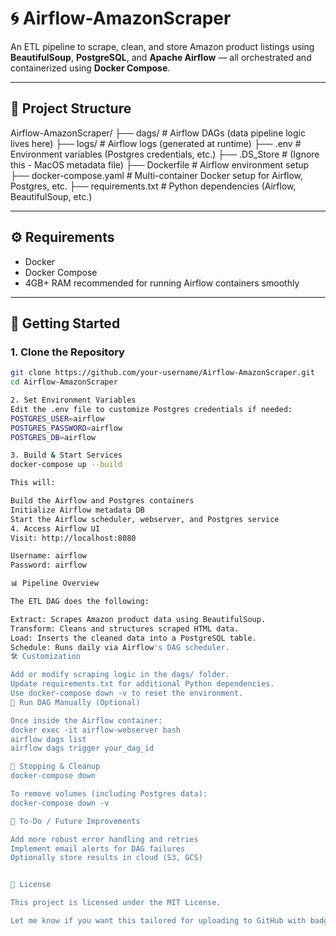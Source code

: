 # 🌀 Airflow-AmazonScraper

An ETL pipeline to scrape, clean, and store Amazon product listings using **BeautifulSoup**, **PostgreSQL**, and **Apache Airflow** — all orchestrated and containerized using **Docker Compose**.

---

## 📁 Project Structure

Airflow-AmazonScraper/
├── dags/ # Airflow DAGs (data pipeline logic lives here)
├── logs/ # Airflow logs (generated at runtime)
├── .env # Environment variables (Postgres credentials, etc.)
├── .DS_Store # (Ignore this - MacOS metadata file)
├── Dockerfile # Airflow environment setup
├── docker-compose.yaml # Multi-container Docker setup for Airflow, Postgres, etc.
├── requirements.txt # Python dependencies (Airflow, BeautifulSoup, etc.)


---

## ⚙️ Requirements

- Docker
- Docker Compose
- 4GB+ RAM recommended for running Airflow containers smoothly

---

## 🚀 Getting Started

### 1. Clone the Repository

```bash
git clone https://github.com/your-username/Airflow-AmazonScraper.git
cd Airflow-AmazonScraper

2. Set Environment Variables
Edit the .env file to customize Postgres credentials if needed:
POSTGRES_USER=airflow
POSTGRES_PASSWORD=airflow
POSTGRES_DB=airflow

3. Build & Start Services
docker-compose up --build

This will:

Build the Airflow and Postgres containers
Initialize Airflow metadata DB
Start the Airflow scheduler, webserver, and Postgres service
4. Access Airflow UI
Visit: http://localhost:8080

Username: airflow
Password: airflow

📊 Pipeline Overview

The ETL DAG does the following:

Extract: Scrapes Amazon product data using BeautifulSoup.
Transform: Cleans and structures scraped HTML data.
Load: Inserts the cleaned data into a PostgreSQL table.
Schedule: Runs daily via Airflow's DAG scheduler.
🛠 Customization

Add or modify scraping logic in the dags/ folder.
Update requirements.txt for additional Python dependencies.
Use docker-compose down -v to reset the environment.
🧪 Run DAG Manually (Optional)

Once inside the Airflow container:
docker exec -it airflow-webserver bash
airflow dags list
airflow dags trigger your_dag_id

🧼 Stopping & Cleanup
docker-compose down

To remove volumes (including Postgres data):
docker-compose down -v

📌 To-Do / Future Improvements

Add more robust error handling and retries
Implement email alerts for DAG failures
Optionally store results in cloud (S3, GCS)


📄 License

This project is licensed under the MIT License.

Let me know if you want this tailored for uploading to GitHub with badges or deployment instructions!
